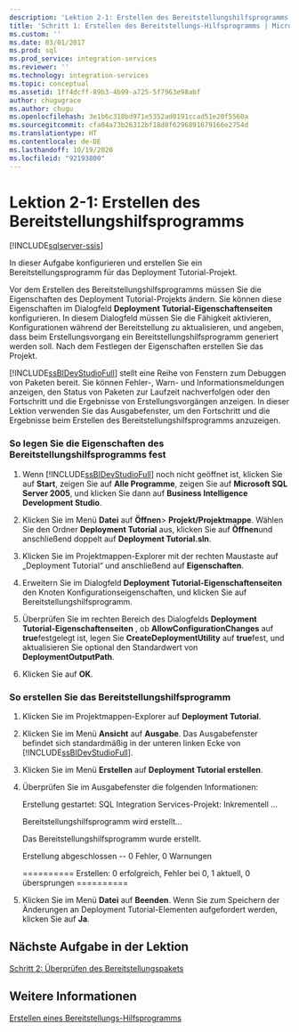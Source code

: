 ```yaml
---
description: 'Lektion 2-1: Erstellen des Bereitstellungshilfsprogramms'
title: 'Schritt 1: Erstellen des Bereitstellungs-Hilfsprogramms | Microsoft-Dokumentation'
ms.custom: ''
ms.date: 03/01/2017
ms.prod: sql
ms.prod_service: integration-services
ms.reviewer: ''
ms.technology: integration-services
ms.topic: conceptual
ms.assetid: 1ff4dcff-89b3-4b99-a725-5f7963e98abf
author: chugugrace
ms.author: chugu
ms.openlocfilehash: 3e1b6c318bd971e5352ad0191ccad51e20f5560a
ms.sourcegitcommit: cfa04a73b26312bf18d8f6296891679166e2754d
ms.translationtype: HT
ms.contentlocale: de-DE
ms.lasthandoff: 10/19/2020
ms.locfileid: "92193800"
---
```

# <a name="lesson-2-1---building-the-deployment-utility"></a>Lektion 2-1: Erstellen des Bereitstellungshilfsprogramms

[!INCLUDE[sqlserver-ssis](../includes/applies-to-version/sqlserver-ssis.md)]


In dieser Aufgabe konfigurieren und erstellen Sie ein Bereitstellungsprogramm für das Deployment Tutorial-Projekt.  
  
Vor dem Erstellen des Bereitstellungshilfsprogramms müssen Sie die Eigenschaften des Deployment Tutorial-Projekts ändern. Sie können diese Eigenschaften im Dialogfeld **Deployment Tutorial-Eigenschaftenseiten** konfigurieren. In diesem Dialogfeld müssen Sie die Fähigkeit aktivieren, Konfigurationen während der Bereitstellung zu aktualisieren, und angeben, dass beim Erstellungsvorgang ein Bereitstellungshilfsprogramm generiert werden soll. Nach dem Festlegen der Eigenschaften erstellen Sie das Projekt.  
  
[!INCLUDE[ssBIDevStudioFull](../includes/ssbidevstudiofull-md.md)] stellt eine Reihe von Fenstern zum Debuggen von Paketen bereit. Sie können Fehler-, Warn- und Informationsmeldungen anzeigen, den Status von Paketen zur Laufzeit nachverfolgen oder den Fortschritt und die Ergebnisse von Erstellungsvorgängen anzeigen. In dieser Lektion verwenden Sie das Ausgabefenster, um den Fortschritt und die Ergebnisse beim Erstellen des Bereitstellungshilfsprogramms anzuzeigen.  
  
### <a name="to-set-the-deployment-utility-properties"></a>So legen Sie die Eigenschaften des Bereitstellungshilfsprogramms fest  
  
1.  Wenn [!INCLUDE[ssBIDevStudioFull](../includes/ssbidevstudiofull-md.md)] noch nicht geöffnet ist, klicken Sie auf **Start**, zeigen Sie auf **Alle Programme**, zeigen Sie auf **Microsoft SQL Server 2005**, und klicken Sie dann auf **Business Intelligence Development Studio**.  
  
2.  Klicken Sie im Menü **Datei** auf **Öffnen**&gt; **Projekt/Projektmappe**. Wählen Sie den Ordner **Deployment Tutorial** aus, klicken Sie auf **Öffnen**und anschließend doppelt auf **Deployment Tutorial.sln**.  
  
3.  Klicken Sie im Projektmappen-Explorer mit der rechten Maustaste auf „Deployment Tutorial“ und anschließend auf **Eigenschaften**.  
  
4.  Erweitern Sie im Dialogfeld **Deployment Tutorial-Eigenschaftenseiten** den Knoten Konfigurationseigenschaften, und klicken Sie auf Bereitstellungshilfsprogramm.  
  
5.  Überprüfen Sie im rechten Bereich des Dialogfelds **Deployment Tutorial-Eigenschaftenseiten** , ob **AllowConfigurationChanges** auf **true**festgelegt ist, legen Sie **CreateDeploymentUtility** auf **true**fest, und aktualisieren Sie optional den Standardwert von **DeploymentOutputPath**.  
  
6.  Klicken Sie auf **OK**.  
  
### <a name="to-build-the-deployment-utility"></a>So erstellen Sie das Bereitstellungshilfsprogramm  
  
1.  Klicken Sie im Projektmappen-Explorer auf **Deployment Tutorial**.  
  
2.  Klicken Sie im Menü **Ansicht** auf **Ausgabe**. Das Ausgabefenster befindet sich standardmäßig in der unteren linken Ecke von [!INCLUDE[ssBIDevStudioFull](../includes/ssbidevstudiofull-md.md)].  
  
3.  Klicken Sie im Menü **Erstellen** auf **Deployment Tutorial erstellen**.  
  
4.  Überprüfen Sie im Ausgabefenster die folgenden Informationen:  
  
    Erstellung gestartet: SQL Integration Services-Projekt: Inkrementell ...  
  
    Bereitstellungshilfsprogramm wird erstellt...  
  
    Das Bereitstellungshilfsprogramm wurde erstellt.  
  
    Erstellung abgeschlossen -- 0 Fehler, 0 Warnungen  
  
    ========== Erstellen: 0 erfolgreich, Fehler bei 0, 1 aktuell, 0 übersprungen ==========  
  
5.  Klicken Sie im Menü **Datei** auf **Beenden**. Wenn Sie zum Speichern der Änderungen an Deployment Tutorial-Elementen aufgefordert werden, klicken Sie auf **Ja**.  
  
## <a name="next-task-in-lesson"></a>Nächste Aufgabe in der Lektion  
[Schritt 2: Überprüfen des Bereitstellungspakets](../integration-services/lesson-2-2-verifying-the-deployment-bundle.md)  
  
## <a name="see-also"></a>Weitere Informationen  
[Erstellen eines Bereitstellungs-Hilfsprogramms](./packages/legacy-package-deployment-ssis.md)  
  
  
